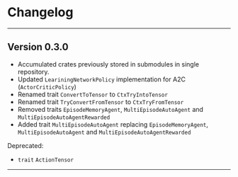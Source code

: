 # Changelog
___
## Version 0.3.0
+ Accumulated crates previously stored in submodules in single repository.
+ Updated `LeariningNetworkPolicy` implementation for A2C (`ActorCriticPolicy`)
+ Renamed trait `ConvertToTensor` to `CtxTryIntoTensor`
+ Renamed trait `TryConvertFromTensor` to `CtxTryFromTensor`
+ Removed traits `EpisodeMemoryAgent`, `MultiEpisodeAutoAgent` and `MultiEpisodeAutoAgentRewarded`
+ Added trait `MultiEpisodeAutoAgent` replacing `EpisodeMemoryAgent`, `MultiEpisodeAutoAgent` and `MultiEpisodeAutoAgentRewarded` 

Deprecated:  
- `trait` `ActionTensor`


___
